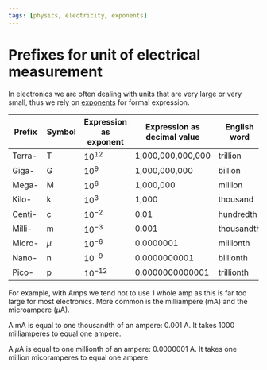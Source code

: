 ```yaml
---
tags: [physics, electricity, exponents]
---
```


# Prefixes for unit of electrical measurement

In electronics we are often dealing with units that are very large or very
small, thus we rely on [exponents](Exponents.md) for formal
expression.

| Prefix | Symbol | Expression as exponent | Expression as decimal value | English word |
| ------ | ------ | ---------------------- | --------------------------- | ------------ |
| Terra- | T      | $10^{12}$              | 1,000,000,000,000           | trillion     |
| Giga-  | G      | $10^9$                 | 1,000,000,000               | billion      |
| Mega-  | M      | $10^6$                 | 1,000,000                   | million      |
| Kilo-  | k      | $10^3$                 | 1,000                       | thousand     |
| Centi- | c      | $10^{-2}$              | 0.01                        | hundredth    |
| Milli- | m      | $10^{-3}$              | 0.001                       | thousandth   |
| Micro- | $\mu$  | $10^{-6}$              | 0.0000001                   | millionth    |
| Nano-  | n      | $10^{-9}$              | 0.0000000001                | billionth    |
| Pico-  | p      | $10^{-12}$             | 0.0000000000001             | trillionth   |

For example, with Amps we tend not to use 1 whole amp as this is far too large
for most electronics. More common is the milliampere (mA) and the microampere
($\mu$A).

A mA is equal to one thousandth of an ampere: 0.001 A. It takes 1000
milliamperes to equal one ampere.

A $\mu$A is equal to one millionth of an ampere: 0.0000001 A. It takes one
million micoramperes to equal one ampere.

